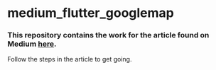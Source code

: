 # medium_flutter_googlemap

### This repository contains the work for the article found on Medium [here](https://skohan.medium.com/flutter-plot-location-on-google-map-with-firebase-1a829d12c8cd).
Follow the steps in the article to get going.

